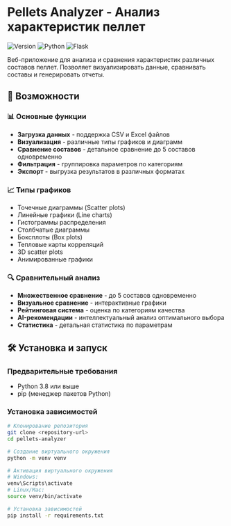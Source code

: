 
# Pellets Analyzer - Анализ характеристик пеллет

![Version](https://img.shields.io/badge/version-1.0.0-blue.svg)
![Python](https://img.shields.io/badge/python-3.8+-green.svg)
![Flask](https://img.shields.io/badge/flask-2.0+-lightgrey.svg)

Веб-приложение для анализа и сравнения характеристик различных составов пеллет. Позволяет визуализировать данные, сравнивать составы и генерировать отчеты.

## 🚀 Возможности

### 📊 Основные функции

- **Загрузка данных** - поддержка CSV и Excel файлов
- **Визуализация** - различные типы графиков и диаграмм
- **Сравнение составов** - детальное сравнение до 5 составов одновременно
- **Фильтрация** - группировка параметров по категориям
- **Экспорт** - выгрузка результатов в различных форматах

### 📈 Типы графиков

- Точечные диаграммы (Scatter plots)
- Линейные графики (Line charts)
- Гистограммы распределения
- Столбчатые диаграммы
- Боксплоты (Box plots)
- Тепловые карты корреляций
- 3D scatter plots
- Анимированные графики

### 🔍 Сравнительный анализ

- **Множественное сравнение** - до 5 составов одновременно
- **Визуальное сравнение** - интерактивные графики
- **Рейтинговая система** - оценка по категориям качества
- **AI-рекомендации** - интеллектуальный анализ оптимального выбора
- **Статистика** - детальная статистика по параметрам

## 🛠 Установка и запуск

### Предварительные требования

- Python 3.8 или выше
- pip (менеджер пакетов Python)

### Установка зависимостей

```bash
# Клонирование репозитория
git clone <repository-url>
cd pellets-analyzer

# Создание виртуального окружения
python -m venv venv

# Активация виртуального окружения
# Windows:
venv\Scripts\activate
# Linux/Mac:
source venv/bin/activate

# Установка зависимостей
pip install -r requirements.txt
```
